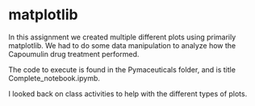 # matplotlib

In this assignment we created multiple different plots using primarily matplotlib.  We had to do some data manipulation to analyze how the Capoumulin drug treatment performed.

The code to execute is found in the Pymaceuticals folder, and is title Complete_notebook.ipymb.

I looked back on class activities to help with the different types of plots.
